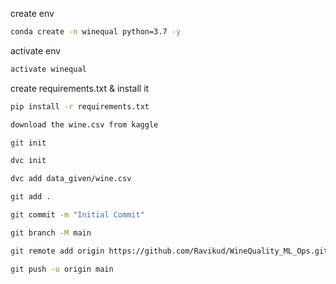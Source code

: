 create env
```bash
conda create -n winequal python=3.7 -y
```
activate env
```bash
activate winequal 
```
create requirements.txt & install it
```bash
pip install -r requirements.txt
```
```bash
download the wine.csv from kaggle
```
```bash
git init
```
```bash
dvc init
```
```bash
dvc add data_given/wine.csv
```
```bash
git add .
```
```bash
git commit -m "Initial Commit"
```
```bash
git branch -M main
```
```bash
git remote add origin https://github.com/Ravikud/WineQuality_ML_Ops.git
```
```bash
git push -u origin main
```